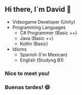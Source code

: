 ## Hi there, I´m David 👋
- Videogame Developer (Unity)
- Programming Languages 
  - C# Programmer (Basic ++)
  - Java (Basic ++)
  - Kotlin (Basic)
- Idioms
  - Spanish (I´m Mexican)
  - English (Studyng B1)

### Nice to meet you!
### Buenas tardes! 😄
<!--
**DBroneGit/DBroneGit** is a ✨ _special_ ✨ repository because its `README.md` (this file) appears on your GitHub profile.

Here are some ideas to get you started:

- 🔭 I’m currently working on ...
- 🌱 I’m currently learning ...
- 👯 I’m looking to collaborate on ...
- 🤔 I’m looking for help with ...
- 💬 Ask me about ...
- 📫 How to reach me: ...
- 😄 Pronouns: ...
- ⚡ Fun fact: ...
-->
